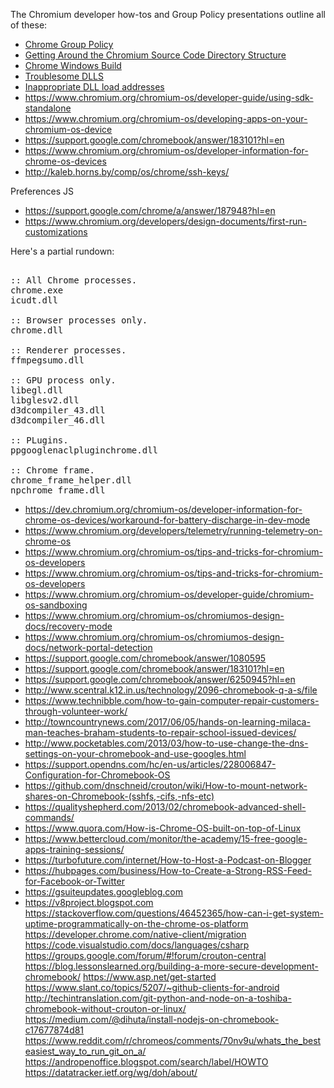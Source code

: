 The Chromium developer how-tos and Group Policy presentations outline all of these:

 * [Chrome Group Policy](http://www.scribd.com/doc/163766676)
 * [Getting Around the Chromium Source Code Directory Structure](http://www.chromium.org/developers/how-tos/getting-around-the-chrome-source-code)
 * [Chrome Windows Build](https://chromium.googlesource.com/chromium/reference_builds/chrome_win/+/master)
 * [Troublesome DLLS](https://code.google.com/p/chromium/codesearch#chromium/src/content/common/sandbox_win.cc&q=ktroublesome&sq=package:chromium&type=cs&l=43)
 * [Inappropriate DLL load addresses](https://code.google.com/p/chromium/issues/detail?id=321626)
* https://www.chromium.org/chromium-os/developer-guide/using-sdk-standalone
* https://www.chromium.org/chromium-os/developing-apps-on-your-chromium-os-device
* https://support.google.com/chromebook/answer/183101?hl=en
* https://www.chromium.org/chromium-os/developer-information-for-chrome-os-devices
* http://kaleb.horns.by/comp/os/chrome/ssh-keys/

Preferences JS
* https://support.google.com/chrome/a/answer/187948?hl=en
* https://www.chromium.org/developers/design-documents/first-run-customizations

Here's a partial rundown:

<pre>

:: All Chrome processes.
chrome.exe      	
icudt.dll               

:: Browser processes only.
chrome.dll            

:: Renderer processes.
ffmpegsumo.dll

:: GPU process only.
libegl.dll
libglesv2.dll
d3dcompiler_43.dll  
d3dcompiler_46.dll  

:: PLugins.
ppgooglenaclpluginchrome.dll

:: Chrome frame.
chrome_frame_helper.dll
npchrome_frame.dll
</pre>


* https://dev.chromium.org/chromium-os/developer-information-for-chrome-os-devices/workaround-for-battery-discharge-in-dev-mode
* https://www.chromium.org/developers/telemetry/running-telemetry-on-chrome-os
* https://www.chromium.org/chromium-os/tips-and-tricks-for-chromium-os-developers
* https://www.chromium.org/chromium-os/tips-and-tricks-for-chromium-os-developers
* https://www.chromium.org/chromium-os/developer-guide/chromium-os-sandboxing
* https://www.chromium.org/chromium-os/chromiumos-design-docs/recovery-mode
* https://www.chromium.org/chromium-os/chromiumos-design-docs/network-portal-detection
* https://support.google.com/chromebook/answer/1080595
* https://support.google.com/chromebook/answer/183101?hl=en
* https://support.google.com/chromebook/answer/6250945?hl=en
* http://www.scentral.k12.in.us/technology/2096-chromebook-q-a-s/file
* https://www.technibble.com/how-to-gain-computer-repair-customers-through-volunteer-work/
* http://towncountrynews.com/2017/06/05/hands-on-learning-milaca-man-teaches-braham-students-to-repair-school-issued-devices/
* http://www.pocketables.com/2013/03/how-to-use-change-the-dns-settings-on-your-chromebook-and-use-googles.html
* https://support.opendns.com/hc/en-us/articles/228006847-Configuration-for-Chromebook-OS
* https://github.com/dnschneid/crouton/wiki/How-to-mount-network-shares-on-Chromebook-(sshfs,-cifs,-nfs-etc)
* https://qualityshepherd.com/2013/02/chromebook-advanced-shell-commands/
* https://www.quora.com/How-is-Chrome-OS-built-on-top-of-Linux
* https://www.bettercloud.com/monitor/the-academy/15-free-google-apps-training-sessions/
* https://turbofuture.com/internet/How-to-Host-a-Podcast-on-Blogger
* https://hubpages.com/business/How-to-Create-a-Strong-RSS-Feed-for-Facebook-or-Twitter
* https://gsuiteupdates.googleblog.com
* https://v8project.blogspot.com
https://stackoverflow.com/questions/46452365/how-can-i-get-system-uptime-programmatically-on-the-chrome-os-platform
https://developer.chrome.com/native-client/migration
https://code.visualstudio.com/docs/languages/csharp
https://groups.google.com/forum/#!forum/crouton-central
https://blog.lessonslearned.org/building-a-more-secure-development-chromebook/
https://www.asp.net/get-started
https://www.slant.co/topics/5207/~github-clients-for-android
http://techintranslation.com/git-python-and-node-on-a-toshiba-chromebook-without-crouton-or-linux/
https://medium.com/@dihuta/install-nodejs-on-chromebook-c17677874d81
https://www.reddit.com/r/chromeos/comments/70nv9u/whats_the_besteasiest_way_to_run_git_on_a/
https://andropenoffice.blogspot.com/search/label/HOWTO
https://datatracker.ietf.org/wg/doh/about/